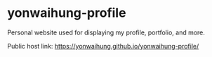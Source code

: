 # yonwaihung-profile

Personal website used for displaying my profile, portfolio, and more. 

Public host link: https://yonwaihung.github.io/yonwaihung-profile/
